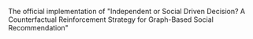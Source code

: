 The official implementation of "Independent or Social Driven Decision? A Counterfactual Reinforcement Strategy for Graph-Based Social Recommendation"
